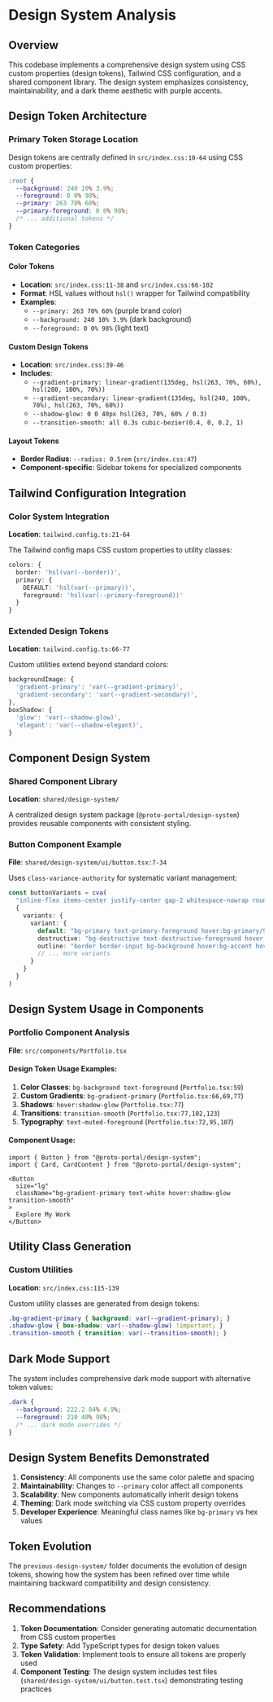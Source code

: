 # Design System Analysis

## Overview

This codebase implements a comprehensive design system using CSS custom properties (design tokens), Tailwind CSS configuration, and a shared component library. The design system emphasizes consistency, maintainability, and a dark theme aesthetic with purple accents.

## Design Token Architecture

### Primary Token Storage Location

Design tokens are centrally defined in `src/index.css:10-64` using CSS custom properties:

```css
:root {
  --background: 240 10% 3.9%;
  --foreground: 0 0% 98%;
  --primary: 263 70% 60%;
  --primary-foreground: 0 0% 98%;
  /* ... additional tokens */
}
```

### Token Categories

#### Color Tokens
- **Location**: `src/index.css:11-38` and `src/index.css:66-102`
- **Format**: HSL values without `hsl()` wrapper for Tailwind compatibility
- **Examples**:
  - `--primary: 263 70% 60%` (purple brand color)
  - `--background: 240 10% 3.9%` (dark background)
  - `--foreground: 0 0% 98%` (light text)

#### Custom Design Tokens
- **Location**: `src/index.css:39-46`
- **Includes**:
  - `--gradient-primary: linear-gradient(135deg, hsl(263, 70%, 60%), hsl(280, 100%, 70%))`
  - `--gradient-secondary: linear-gradient(135deg, hsl(240, 100%, 70%), hsl(263, 70%, 60%))`
  - `--shadow-glow: 0 0 40px hsl(263, 70%, 60% / 0.3)`
  - `--transition-smooth: all 0.3s cubic-bezier(0.4, 0, 0.2, 1)`

#### Layout Tokens
- **Border Radius**: `--radius: 0.5rem` (`src/index.css:47`)
- **Component-specific**: Sidebar tokens for specialized components

## Tailwind Configuration Integration

### Color System Integration
**Location**: `tailwind.config.ts:21-64`

The Tailwind config maps CSS custom properties to utility classes:

```typescript
colors: {
  border: 'hsl(var(--border))',
  primary: {
    DEFAULT: 'hsl(var(--primary))',
    foreground: 'hsl(var(--primary-foreground))'
  }
}
```

### Extended Design Tokens
**Location**: `tailwind.config.ts:66-77`

Custom utilities extend beyond standard colors:

```typescript
backgroundImage: {
  'gradient-primary': 'var(--gradient-primary)',
  'gradient-secondary': 'var(--gradient-secondary)',
},
boxShadow: {
  'glow': 'var(--shadow-glow)',
  'elegant': 'var(--shadow-elegant)',
}
```

## Component Design System

### Shared Component Library
**Location**: `shared/design-system/`

A centralized design system package (`@proto-portal/design-system`) provides reusable components with consistent styling.

### Button Component Example
**File**: `shared/design-system/ui/button.tsx:7-34`

Uses `class-variance-authority` for systematic variant management:

```typescript
const buttonVariants = cva(
  "inline-flex items-center justify-center gap-2 whitespace-nowrap rounded-md text-sm font-medium ring-offset-background transition-colors...",
  {
    variants: {
      variant: {
        default: "bg-primary text-primary-foreground hover:bg-primary/90",
        destructive: "bg-destructive text-destructive-foreground hover:bg-destructive/90",
        outline: "border border-input bg-background hover:bg-accent hover:text-accent-foreground",
        // ... more variants
      }
    }
  }
)
```

## Design System Usage in Components

### Portfolio Component Analysis
**File**: `src/components/Portfolio.tsx`

#### Design Token Usage Examples:

1. **Color Classes**: `bg-background text-foreground` (`Portfolio.tsx:59`)
2. **Custom Gradients**: `bg-gradient-primary` (`Portfolio.tsx:66,69,77`)
3. **Shadows**: `hover:shadow-glow` (`Portfolio.tsx:77`)
4. **Transitions**: `transition-smooth` (`Portfolio.tsx:77,102,123`)
5. **Typography**: `text-muted-foreground` (`Portfolio.tsx:72,95,107`)

#### Component Usage:
```tsx
import { Button } from "@proto-portal/design-system";
import { Card, CardContent } from "@proto-portal/design-system";

<Button 
  size="lg" 
  className="bg-gradient-primary text-white hover:shadow-glow transition-smooth"
>
  Explore My Work
</Button>
```

## Utility Class Generation

### Custom Utilities
**Location**: `src/index.css:115-139`

Custom utility classes are generated from design tokens:

```css
.bg-gradient-primary { background: var(--gradient-primary); }
.shadow-glow { box-shadow: var(--shadow-glow) !important; }
.transition-smooth { transition: var(--transition-smooth); }
```

## Dark Mode Support

The system includes comprehensive dark mode support with alternative token values:

```css
.dark {
  --background: 222.2 84% 4.9%;
  --foreground: 210 40% 98%;
  /* ... dark mode overrides */
}
```

## Design System Benefits Demonstrated

1. **Consistency**: All components use the same color palette and spacing
2. **Maintainability**: Changes to `--primary` color affect all components
3. **Scalability**: New components automatically inherit design tokens
4. **Theming**: Dark mode switching via CSS custom property overrides
5. **Developer Experience**: Meaningful class names like `bg-primary` vs hex values

## Token Evolution

The `previous-design-system/` folder documents the evolution of design tokens, showing how the system has been refined over time while maintaining backward compatibility and design consistency.

## Recommendations

1. **Token Documentation**: Consider generating automatic documentation from CSS custom properties
2. **Type Safety**: Add TypeScript types for design token values
3. **Token Validation**: Implement tools to ensure all tokens are properly used
4. **Component Testing**: The design system includes test files (`shared/design-system/ui/button.test.tsx`) demonstrating testing practices